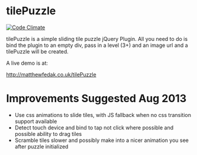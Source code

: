tilePuzzle
==========

[![Code Climate](https://codeclimate.com/github/matthewfedak/tilePuzzle/badges/gpa.svg)](https://codeclimate.com/github/matthewfedak/tilePuzzle)

tilePuzzle is a simple sliding tile puzzle jQuery Plugin. All you need to do is bind the plugin to an empty div, pass in a level (3+) and an image url and a tilePuzzle will be created.

A live demo is at:

http://matthewfedak.co.uk/tilePuzzle

Improvements Suggested Aug 2013
=========

- Use css animations to slide tiles, with JS fallback when no css transition support available
- Detect touch device and bind to tap not click where possible and possible ability to drag tiles
- Scramble tiles slower and possibly make into a nicer animation you see after puzzle initialized
